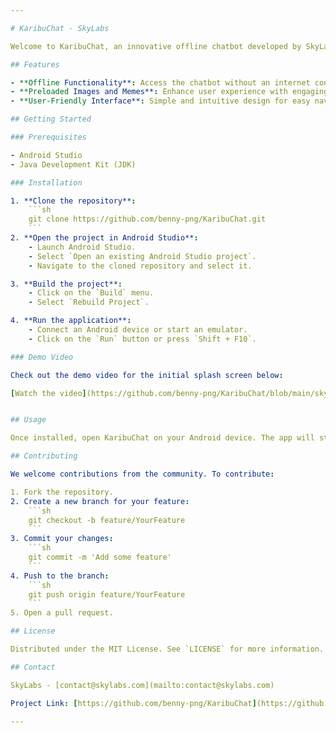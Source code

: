 ```yaml
---

# KaribuChat - SkyLabs

Welcome to KaribuChat, an innovative offline chatbot developed by SkyLabs. KaribuChat can be accessed via SMS and comes preloaded with images and memes to enhance user interaction and engagement.

## Features

- **Offline Functionality**: Access the chatbot without an internet connection through SMS.
- **Preloaded Images and Memes**: Enhance user experience with engaging visual content.
- **User-Friendly Interface**: Simple and intuitive design for easy navigation.

## Getting Started

### Prerequisites

- Android Studio
- Java Development Kit (JDK)

### Installation

1. **Clone the repository**:
    ```sh
    git clone https://github.com/benny-png/KaribuChat.git
    ```
2. **Open the project in Android Studio**:
    - Launch Android Studio.
    - Select `Open an existing Android Studio project`.
    - Navigate to the cloned repository and select it.

3. **Build the project**:
    - Click on the `Build` menu.
    - Select `Rebuild Project`.

4. **Run the application**:
    - Connect an Android device or start an emulator.
    - Click on the `Run` button or press `Shift + F10`.

### Demo Video

Check out the demo video for the initial splash screen below:

[Watch the video](https://github.com/benny-png/KaribuChat/blob/main/skylabs_app2.mp4)


## Usage

Once installed, open KaribuChat on your Android device. The app will start with a splash screen and guide you through setting up SMS access. Explore the preloaded images and memes to interact with the chatbot.

## Contributing

We welcome contributions from the community. To contribute:

1. Fork the repository.
2. Create a new branch for your feature:
    ```sh
    git checkout -b feature/YourFeature
    ```
3. Commit your changes:
    ```sh
    git commit -m 'Add some feature'
    ```
4. Push to the branch:
    ```sh
    git push origin feature/YourFeature
    ```
5. Open a pull request.

## License

Distributed under the MIT License. See `LICENSE` for more information.

## Contact

SkyLabs - [contact@skylabs.com](mailto:contact@skylabs.com)

Project Link: [https://github.com/benny-png/KaribuChat](https://github.com/benny-png/KaribuChat)

---
```

